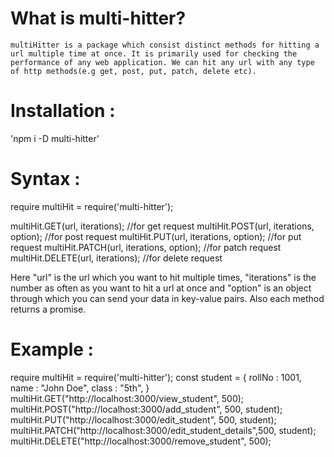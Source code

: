 # What is multi-hitter?

    multiHitter is a package which consist distinct methods for hitting a url multiple time at once. It is primarily used for checking the performance of any web application. We can hit any url with any type of http methods(e.g get, post, put, patch, delete etc).

# Installation :

'npm i -D multi-hitter'

# Syntax :

require multiHit = require('multi-hitter');

multiHit.GET(url, iterations); //for get request
multiHit.POST(url, iterations, option); //for post request
multiHit.PUT(url, iterations, option); //for put request
multiHit.PATCH(url, iterations, option); //for patch request
multiHit.DELETE(url, iterations); //for delete request

Here "url" is the url which you want to hit multiple times, "iterations" is the number as
often as you want to hit a url at once and "option" is an object through which you can send
your data in key-value pairs. Also each method returns a promise.

# Example :

require multiHit = require('multi-hitter');
const student = {
rollNo : 1001,
name : "John Doe",
class : "5th",
}
multiHit.GET("http://localhost:3000/view_student", 500);
multiHit.POST("http://localhost:3000/add_student", 500, student);
multiHit.PUT("http://localhost:3000/edit_student", 500, student);
multiHit.PATCH("http://localhost:3000/edit_student_details",500, student);
multiHit.DELETE("http://localhost:3000/remove_student", 500);

